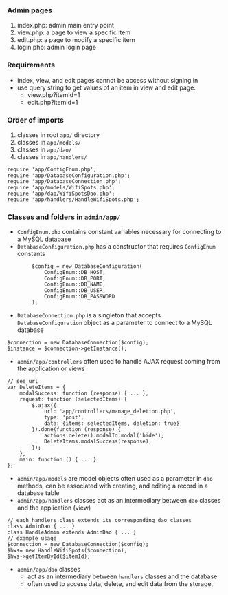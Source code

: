 ### Admin pages
1. index.php: admin main entry point
2. view.php: a page to view a specific item
3. edit.php: a page to modify a specific item
4. login.php: admin login page

### Requirements
- index, view, and edit pages cannot be access without signing in
- use query string to get values of an item in view and edit page:
  - view.php?itemId=1
  - edit.php?itemId=1

### Order of imports
  1. classes in root `app/` directory
  2. classes in `app/models/`
  3. classes in `app/dao/`
  4. classes in `app/handlers/`
```
require 'app/ConfigEnum.php';
require 'app/DatabaseConfiguration.php';
require 'app/DatabaseConnection.php';
require 'app/models/WifiSpots.php';
require 'app/dao/WifiSpotsDao.php';
require 'app/handlers/HandleWifiSpots.php';
```
### Classes and folders in `admin/app/` 
- `ConfigEnum.php` contains constant variables necessary for connecting to a MySQL database
- `DatabaseConfiguration.php` has a constructor that requires `ConfigEnum` constants
```
        $config = new DatabaseConfiguration(
            ConfigEnum::DB_HOST,
            ConfigEnum::DB_PORT,
            ConfigEnum::DB_NAME,
            ConfigEnum::DB_USER,
            ConfigEnum::DB_PASSWORD
        );
```  
- `DatabaseConnection.php` is a singleton that accepts `DatabaseConfiguration` object as a parameter to connect to a MySQL database
```
$connection = new DatabaseConnection($config);
$instance = $connection->getInstance();
```
- `admin/app/controllers` often used to handle AJAX request coming from the application or views
```
// see url
var DeleteItems = {
    modalSuccess: function (response) { ... },
    request: function (selectedItems) {
        $.ajax({
            url: 'app/controllers/manage_deletion.php',
            type: 'post',
            data: {items: selectedItems, deletion: true}
        }).done(function (response) {
            actions.delete().modalId.modal('hide');
            DeleteItems.modalSuccess(response);
        });
    },
    main: function () { ... }
};
```
- `admin/app/models` are model objects often used as a parameter in `dao` methods, can be associated with creating, and editing a record in a database table
- `admin/app/handlers` classes act as an intermediary between `dao` classes and the application (view)
```
// each handlers class extends its corresponding dao classes
class AdminDao { ... }
class HandleAdmin extends AdminDao { ... }
// example usage
$connection = new DatabaseConnection($config);
$hws= new HandleWifiSpots($connection);
$hws->getItemById($itemId);
```
- `admin/app/dao` classes 
  - act as an intermediary between `handlers` classes and the database
  - often used to access data, delete, and edit data from the storage, 
 